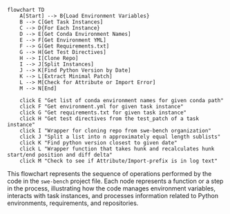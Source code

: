 ```mermaid
flowchart TD
    A[Start] --> B{Load Environment Variables}
    B --> C[Get Task Instances]
    C --> D{For Each Instance}
    D --> E[Get Conda Environment Names]
    E --> F[Get Environment YML]
    F --> G[Get Requirements.txt]
    G --> H[Get Test Directives]
    H --> I[Clone Repo]
    I --> J[Split Instances]
    J --> K[Find Python Version by Date]
    K --> L[Extract Minimal Patch]
    L --> M[Check for Attribute or Import Error]
    M --> N[End]

    click E "Get list of conda environment names for given conda path"
    click F "Get environment.yml for given task instance"
    click G "Get requirements.txt for given task instance"
    click H "Get test directives from the test_patch of a task instance"
    click I "Wrapper for cloning repo from swe-bench organization"
    click J "Split a list into n approximately equal length sublists"
    click K "Find python version closest to given date"
    click L "Wrapper function that takes hunk and recalculates hunk start/end position and diff delta"
    click M "Check to see if Attribute/Import-prefix is in log text"
```
This flowchart represents the sequence of operations performed by the code in the `swe-bench` project file. Each node represents a function or a step in the process, illustrating how the code manages environment variables, interacts with task instances, and processes information related to Python environments, requirements, and repositories.